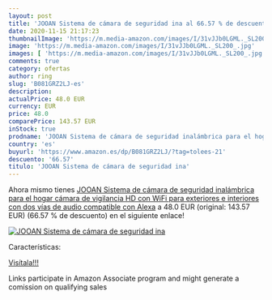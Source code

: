 ```yaml
---
layout: post
title: 'JOOAN Sistema de cámara de seguridad ina al 66.57 % de descuento'
date: 2020-11-15 21:17:23
thumbnailImage: 'https://m.media-amazon.com/images/I/31vJJb0LGML._SL200_.jpg'
image: 'https://m.media-amazon.com/images/I/31vJJb0LGML._SL200_.jpg'
images: [ 'https://m.media-amazon.com/images/I/31vJJb0LGML._SL200_.jpg' ]
comments: true
category: ofertas
author: ring
slug: 'B081GRZ2LJ-es'
description:
actualPrice: 48.0 EUR
currency: EUR
price: 48.0
comparePrice: 143.57 EUR
inStock: true
prodname: 'JOOAN Sistema de cámara de seguridad inalámbrica para el hogar  cámara de vigilancia HD con WiFi  para exteriores e interiores  con dos vías de audio  compatible con Alexa'
country: 'es'
buyurl: 'https://www.amazon.es/dp/B081GRZ2LJ/?tag=tolees-21'
descuento: '66.57'
titulo: 'JOOAN Sistema de cámara de seguridad ina'
---
```


Ahora mismo tienes [JOOAN Sistema de cámara de seguridad inalámbrica para el hogar  cámara de vigilancia HD con WiFi  para exteriores e interiores  con dos vías de audio  compatible con Alexa](https://www.amazon.es/dp/B081GRZ2LJ/?tag=tolees-21) a 48.0 EUR (original: 143.57 EUR) (66.57 %  de descuento) en el siguiente enlace!

[![JOOAN Sistema de cámara de seguridad ina](https://m.media-amazon.com/images/I/31vJJb0LGML._SL200_.jpg)](https://www.amazon.es/dp/B081GRZ2LJ/?tag=tolees-21)

Características:


[Visítala!!!](https://www.amazon.es/dp/B081GRZ2LJ/?tag=tolees-21)

Links participate in Amazon Associate program and might generate a comission on qualifying sales
